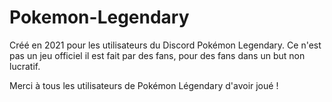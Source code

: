 # Pokemon-Legendary
Créé en 2021 pour les utilisateurs du Discord Pokémon Legendary. Ce n'est pas un jeu officiel il est fait par des fans, pour des fans dans un but non lucratif.

Merci à tous les utilisateurs de Pokémon Légendary d'avoir joué !
